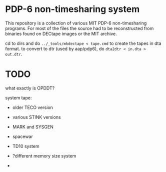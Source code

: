 PDP-6 non-timesharing system
============================

This repository is a collection of various MIT PDP-6
non-timesharing programs.
For most of the files the source had to be reconstructed
from binaries found on DECtape images or the MIT archive.

cd to dirs and do
`../_tools/mkdectape < tape.cmd` to create the tapes in dta format.
to convert to dtr (used by aap/pdp6), do `dta2dtr < in.dta > out.dtr`.

TODO
====

what exactly is OPDDT?

system tape:
- older TECO version
- various STINK versions
- MARK and SYSGEN
- spacewar

- TD10 system
- ?different memory size system
- 
